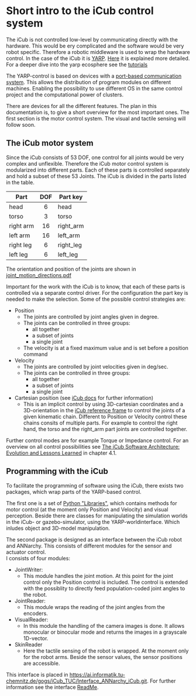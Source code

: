 # Short intro to the iCub control system
The iCub is not controlled low-level by communicating directly with the hardware. This would be ery complicated and the software would be very robot specific. Therefore a robotic middleware is used to wrap the hardware control. In the case of the iCub it is [YARP](http://www.yarp.it/index.html). [Here](http://www.yarp.it/what_is_yarp.html) it is explained more detailed. For a deeper dive into the yarp ecosphere see the [tutorials](http://www.yarp.it/tutorials.html)

The YARP-control is based on devices with a [port-based communication system](http://www.yarp.it/note_ports.html). This allows the distribution of program modules on different machines. Enabling the possibility to use different OS in the same control project and the computational power of clusters. 

There are devices for all the different features. The plan in this documentation is, to give a short overview for the most important ones. The first section is the motor control system. The visual and tactile sensing will follow soon. 


## The iCub motor system
Since the iCub consists of 53 DOF, one control for all joints would be very complex and unflexible. Therefore the iCub motor control system is modularized into different parts. Each of these parts is controlled separately and hold a subset of these 53 Joints. The iCub is divided in the parts listed in the table.

| Part | DOF | Part key |
|---|:---:|---|
| head | 6 | head |
| torso | 3 | torso |
| right arm | 16 | right_arm |
| left arm | 16 | left_arm |
| right leg | 6 | right_leg |
| left leg | 6 | left_leg |

The orientation and position of the joints are shown in [joint_motion_directions.pdf](./joint_motion_directions.pdf)

Important for the work with the iCub is to know, that each of these parts is controlled via a separate control driver. For the configuration the part key is needed to make the selection. Some of the possible control strategies are: 
- Position
    - The joints are controlled by joint angles given in degree.  
    - The joints can be controlled in three groups:
        - all together
        - a subset of joints
        - a single joint
    - The velocity is at a fixed maximum value and is set before a position command
- Velocity
    - The joints are controlled by joint velocities given in deg/sec.  
    - The joints can be controlled in three groups:
        - all together
        - a subset of joints
        - a single joint
- Cartesian position (see [iCub docs](https://robotology.github.io/robotology-documentation/doc/html/icub_cartesian_interface.html) for further information)
  - This is an implicit control by using 3D-cartesian coordinates and a 3D-orientation in the [iCub reference frame](https://icub-tech-iit.github.io/documentation/icub_kinematics/icub-forward-kinematics/icub-forward-kinematics/) to control the joints of a given kinematic chain. Different to Position or Velocity control these chains consits of multiple parts. For example to control the right hand, the torso and the right_arm part joints are controlled together.

Further control modes are for example Torque or Impedance control. For an overview on all control possibilities see [The iCub Software Architecture: Evolution and Lessons Learned](https://www.frontiersin.org/articles/10.3389/frobt.2016.00024/full) in chapter 4.1.


## Programming with the iCub 
To facilitate the programming of software using the iCub, there exists two packages, which wrap parts of the YARP-based control.

The first one is a set of [Python "Libraries"](https://ai.informatik.tu-chemnitz.de/gogs/iCub_TUC/iCub_Python_Lib.git), which contains methods for motor control (at the moment only Position and Velocity) and visual perception. Beside there are classes for manipulating the simulation worlds in the iCub- or gazebo-simulator, using the YARP-worldinterface. Which inludes object and 3D-model manipulation.

The second package is designed as an interface between the iCub robot and ANNarchy. This consists of different modules for the sensor and actuator control.  
I consists of four modules:
- JointWriter:  
    - This module handles the joint motion. At this point for the joint control only the Position control is included. The control is extended with the possiblity to directly feed population-coded joint angles to the robot.
- JointReader:  
    - This module wraps the reading of the joint angles from the encoders.
- VisualReader:  
    - In this module the handling of the camera images is done. It allows monocular or binocular mode and returns the images in a grayscale 1D-vector.
- SkinReader  
    - Here the tactile sensing of the robot is wrapped. At the moment only for the robot arms. Beside the sensor values, the sensor positions are accessible.

This interface is placed in https://ai.informatik.tu-chemnitz.de/gogs/iCub_TUC/Interface_ANNarchy_iCub.git. For further information see the interface [ReadMe](https://ai.informatik.tu-chemnitz.de/gogs/iCub_TUC/Interface_ANNarchy_iCub/src/master/ReadMe.md).